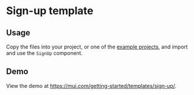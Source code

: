 # Sign-up template

## Usage

<!-- #default-branch-switch -->

Copy the files into your project, or one of the [example projects](https://github.com/mui/material-ui/tree/master/examples), and import and use the `SignUp` component.

## Demo

<!-- #default-branch-switch -->

View the demo at https://mui.com/getting-started/templates/sign-up/.
